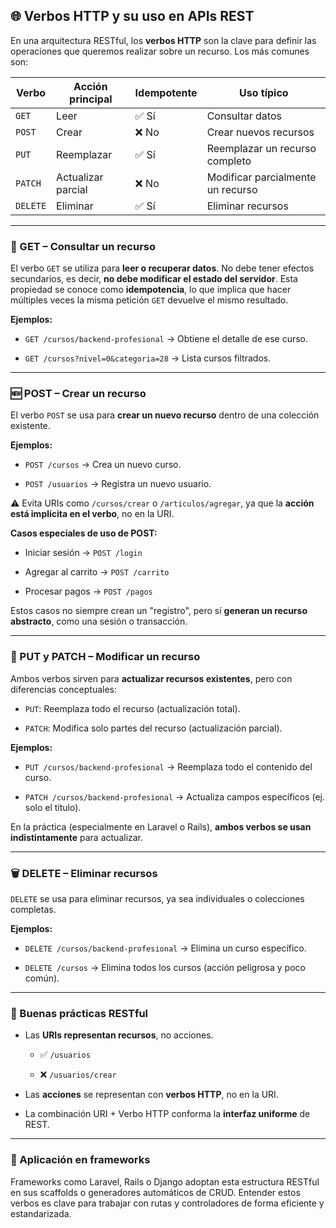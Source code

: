 ## 🌐 Verbos HTTP y su uso en APIs REST

En una arquitectura RESTful, los **verbos HTTP** son la clave para definir las operaciones que queremos realizar sobre un recurso. Los más comunes son:

|Verbo|Acción principal|Idempotente|Uso típico|
|---|---|---|---|
|`GET`|Leer|✅ Sí|Consultar datos|
|`POST`|Crear|❌ No|Crear nuevos recursos|
|`PUT`|Reemplazar|✅ Sí|Reemplazar un recurso completo|
|`PATCH`|Actualizar parcial|❌ No|Modificar parcialmente un recurso|
|`DELETE`|Eliminar|✅ Sí|Eliminar recursos|

---

### 🔎 GET – Consultar un recurso

El verbo `GET` se utiliza para **leer o recuperar datos**. No debe tener efectos secundarios, es decir, **no debe modificar el estado del servidor**. Esta propiedad se conoce como **idempotencia**, lo que implica que hacer múltiples veces la misma petición `GET` devuelve el mismo resultado.

**Ejemplos:**

- `GET /cursos/backend-profesional` → Obtiene el detalle de ese curso.
    
- `GET /cursos?nivel=0&categoria=28` → Lista cursos filtrados.
    

---

### 🆕 POST – Crear un recurso

El verbo `POST` se usa para **crear un nuevo recurso** dentro de una colección existente.

**Ejemplos:**

- `POST /cursos` → Crea un nuevo curso.
    
- `POST /usuarios` → Registra un nuevo usuario.
    

⚠️ Evita URIs como `/cursos/crear` o `/articulos/agregar`, ya que la **acción está implícita en el verbo**, no en la URI.

**Casos especiales de uso de POST:**

- Iniciar sesión → `POST /login`
    
- Agregar al carrito → `POST /carrito`
    
- Procesar pagos → `POST /pagos`
    

Estos casos no siempre crean un "registro", pero sí **generan un recurso abstracto**, como una sesión o transacción.

---

### 🔁 PUT y PATCH – Modificar un recurso

Ambos verbos sirven para **actualizar recursos existentes**, pero con diferencias conceptuales:

- `PUT`: Reemplaza todo el recurso (actualización total).
    
- `PATCH`: Modifica solo partes del recurso (actualización parcial).
    

**Ejemplos:**

- `PUT /cursos/backend-profesional` → Reemplaza todo el contenido del curso.
    
- `PATCH /cursos/backend-profesional` → Actualiza campos específicos (ej. solo el título).
    

En la práctica (especialmente en Laravel o Rails), **ambos verbos se usan indistintamente** para actualizar.

---

### 🗑️ DELETE – Eliminar recursos

`DELETE` se usa para eliminar recursos, ya sea individuales o colecciones completas.

**Ejemplos:**

- `DELETE /cursos/backend-profesional` → Elimina un curso específico.
    
- `DELETE /cursos` → Elimina todos los cursos (acción peligrosa y poco común).
    

---

### 📐 Buenas prácticas RESTful

- Las **URIs representan recursos**, no acciones.
    
    - ✅ `/usuarios`
        
    - ❌ `/usuarios/crear`
        
- Las **acciones** se representan con **verbos HTTP**, no en la URI.
    
- La combinación URI + Verbo HTTP conforma la **interfaz uniforme** de REST.
    

---

### 🚀 Aplicación en frameworks

Frameworks como Laravel, Rails o Django adoptan esta estructura RESTful en sus scaffolds o generadores automáticos de CRUD. Entender estos verbos es clave para trabajar con rutas y controladores de forma eficiente y estandarizada.